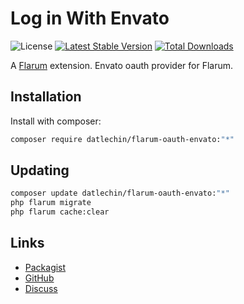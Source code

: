 # Log in With Envato

![License](https://img.shields.io/badge/license-MIT-blue.svg) [![Latest Stable Version](https://img.shields.io/packagist/v/datlechin/flarum-oauth-envato.svg)](https://packagist.org/packages/datlechin/flarum-oauth-envato) [![Total Downloads](https://img.shields.io/packagist/dt/datlechin/flarum-oauth-envato.svg)](https://packagist.org/packages/datlechin/flarum-oauth-envato)

A [Flarum](http://flarum.org) extension. Envato oauth provider for Flarum.

## Installation

Install with composer:

```sh
composer require datlechin/flarum-oauth-envato:"*"
```

## Updating

```sh
composer update datlechin/flarum-oauth-envato:"*"
php flarum migrate
php flarum cache:clear
```

## Links

- [Packagist](https://packagist.org/packages/datlechin/flarum-oauth-envato)
- [GitHub](https://github.com/datlechin/flarum-oauth-envato)
- [Discuss](https://discuss.flarum.org/d/PUT_DISCUSS_SLUG_HERE)
